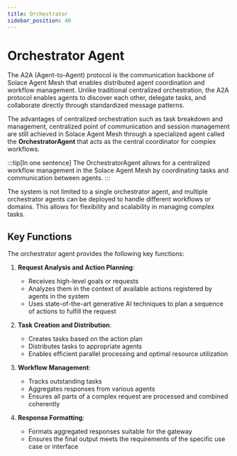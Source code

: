 ```yaml
---
title: Orchestrator
sidebar_position: 40
---
```


# Orchestrator Agent

The A2A (Agent-to-Agent) protocol is the communication backbone of Solace Agent Mesh that enables distributed agent coordination and workflow management. Unlike traditional centralized orchestration, the A2A protocol enables agents to discover each other, delegate tasks, and collaborate directly through standardized message patterns.

The advantages of centralized orchestration such as task breakdown and management, centralized point of communication and session management are still achieved in Solace Agent Mesh through a specialized agent called the **OrchestratorAgent** that acts as the central coordinator for complex workflows.



:::tip[In one sentence]
The OrchestratorAgent allows for a centralized workflow management in the Solace Agent Mesh by coordinating tasks and communication between agents.
:::

The system is not limited to a single orchestrator agent, and multiple orchestrator agents can be deployed to handle different workflows or domains. This allows for flexibility and scalability in managing complex tasks.

## Key Functions

The orchestrator agent provides the following key functions:

1. **Request Analysis and Action Planning**:

   - Receives high-level goals or requests
   - Analyzes them in the context of available actions registered by agents in the system
   - Uses state-of-the-art generative AI techniques to plan a sequence of actions to fulfill the request

2. **Task Creation and Distribution**:

   - Creates tasks based on the action plan
   - Distributes tasks to appropriate agents
   - Enables efficient parallel processing and optimal resource utilization

3. **Workflow Management**:

   - Tracks outstanding tasks
   - Aggregates responses from various agents
   - Ensures all parts of a complex request are processed and combined coherently

4. **Response Formatting**:
   - Formats aggregated responses suitable for the gateway
   - Ensures the final output meets the requirements of the specific use case or interface

